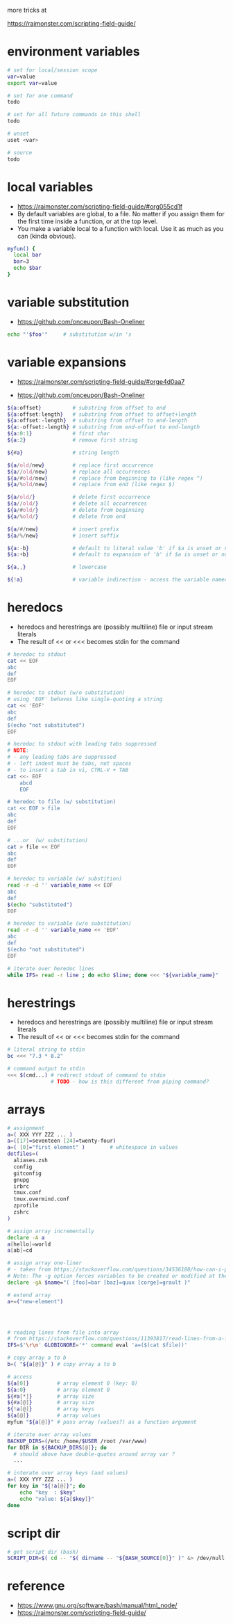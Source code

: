 
more tricks at

https://raimonster.com/scripting-field-guide/



# environment variables

```bash
# set for local/session scope
var=value
export var=value

# set for one command
todo

# set for all future commands in this shell
todo

# unset
uset <var>

# source
todo
```

# local variables

- https://raimonster.com/scripting-field-guide/#org055cd1f
- By default variables are global, to a file. No matter if you assign them for the first time inside a function, or at the top level. 
- You make a variable local to a function with local. Use it as much as you can (kinda obvious).

```bash
myfun() {
  local bar
  bar=3
  echo $bar
}
```

# variable substitution 

- https://github.com/onceupon/Bash-Oneliner

```bash
echo "'$foo'"     # substitution w/in 's

```


# variable expansions

- https://raimonster.com/scripting-field-guide/#orge4d0aa7

- https://github.com/onceupon/Bash-Oneliner

```bash
${a:offset}          # substring from offset to end
${a:offset:length}   # substring from offset to offset+length
${a:offset:-length}  # substring from offset to end-length
${a:-offset:-length} # substring from end-offset to end-length
${a:0:1}             # first char
${a:2}               # remove first string

${#a}                # string length

${a/old/new}         # replace first occurrence 
${a//old/new}        # replace all occurrences
${a/#old/new}        # replace from beginning to (like regex ^)
${a/%old/new}        # replace from end (like regex $)

${a/old/}            # delete first occurrence
${a//old/}           # delete all occurrences
${a/#old/}           # delete from beginning
${a/%old/}           # delete from end

${a/#/new}           # insert prefix
${a/%/new}           # insert suffix

${a:-b}              # default to literal value 'b' if $a is unset or null
${a:+b}              # default to expansion of 'b' if $a is unset or null

${a,,}               # lowercase

${!a}                # variable indirection - access the variable named by value of a


```

# heredocs

- heredocs and herestrings are (possibly multiline) file or input stream literals
- The result of << or <<< becomes stdin for the command

```bash
# heredoc to stdout
cat << EOF
abc
def
EOF

# heredoc to stdout (w/o substitution)
# using 'EOF' behaves like single-quoting a string
cat << 'EOF'
abc
def
$(echo "not substituted")
EOF

# heredoc to stdout with leading tabs suppressed
# NOTE:
# - any leading tabs are suppressed
# - left indent must be tabs, not spaces
# - to insert a tab in vi, CTRL-V + TAB
cat <<- EOF
    abcd
    EOF

# heredoc to file (w/ substitution)
cat << EOF > file
abc
def
EOF

# ...or  (w/ substitution)
cat > file << EOF
abc
def
EOF

# heredoc to variable (w/ substition)
read -r -d '' variable_name << EOF
abc
def
$(echo "substituted")
EOF

# heredoc to variable (w/o substitution)
read -r -d '' variable_name << 'EOF'
abc
def
$(echo "not substituted")
EOF

# iterate over heredoc lines
while IFS= read -r line ; do echo $line; done <<< "${variable_name}"
```

# herestrings

- heredocs and herestrings are (possibly multiline) file or input stream literals
- The result of << or <<< becomes stdin for the command

```bash
# literal string to stdin
bc <<< "7.3 * 8.2"

# command output to stdin
<<< $(cmd...) # redirect stdout of command to stdin
              # TODO - how is this different from piping command?
```

# arrays

```bash
# assignment
a=( XXX YYY ZZZ ... )
a=([17]=seventeen [24]=twenty-four)   
a=( [0]="first element" )        # whitespace in values
dotfiles=(
  aliases.zsh
  config
  gitconfig
  gnupg
  irbrc
  tmux.conf
  tmux.overmind.conf
  zprofile
  zshrc
)

# assign array incrementally
declare -A a
a[hello]=world
a[ab]=cd

# assign array one-liner
# - taken from https://stackoverflow.com/questions/34536180/how-can-i-populate-an-associative-array-with-a-variable-name-in-bash)
# Note: The -g option forces variables to be created or modified at the global scope, even when declare is executed in a shell function.
declare -gA $name="( [foo]=bar [baz]=quux [corge]=grault )"

# extend array
a+=("new-element")




# reading lines from file into array
# from https://stackoverflow.com/questions/11393817/read-lines-from-a-file-into-a-bash-array
IFS=$'\r\n' GLOBIGNORE='*' command eval 'a=($(cat $file))'

# copy array a to b
b=( "${a[@]}" ) # copy array a to b

# access
${a[0]}         # array element 0 (key: 0)
${a:0}          # array element 0
${#a[*]}        # array size
${#a[@]}        # array size
${!a[@]}        # array keys
${a[@]}         # array values
myfun "${a[@]}" # pass array (values?) as a function argument

# iterate over array values
BACKUP_DIRS=(/etc /home/$USER /root /var/www)
for DIR in ${BACKUP_DIRS[@]}; do
  # should above have double-quotes around array var ?
  ...

# interate over array keys (and values)
a=( XXX YYY ZZZ ... )
for key in "${!a[@]}"; do
    echo "key  : $key"
    echo "value: ${a[$key]}"
done
```



# script dir

```bash
# get script dir (bash)
SCRIPT_DIR=$( cd -- "$( dirname -- "${BASH_SOURCE[0]}" )" &> /dev/null && pwd )
```



# reference

- https://www.gnu.org/software/bash/manual/html_node/
- https://raimonster.com/scripting-field-guide/
